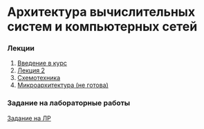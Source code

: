 # Архитектура вычислительных систем и компьютерных сетей
### Лекции
1. [Введение в курс](lecture_01/lecture-1.md)
2. [Лекция 2](lecture_02/lecture-2.md)
3. [Схемотехника](lecture_03/lecture-3.md)
4. [Микроархитектура (не готова)]()

### Задание на лабораторные работы
[Задание на ЛР](Labs/lab_task.md)
